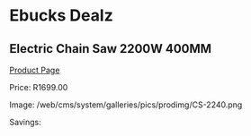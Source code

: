 
# Ebucks Dealz
## Electric Chain Saw 2200W 400MM
[Product Page](https://www.ebucks.com/web/shop/productSelected.do?prodId=1200591311&catId=1235224419)

Price: R1699.00

Image: /web/cms/system/galleries/pics/prodimg/CS-2240.png

Savings: 


	